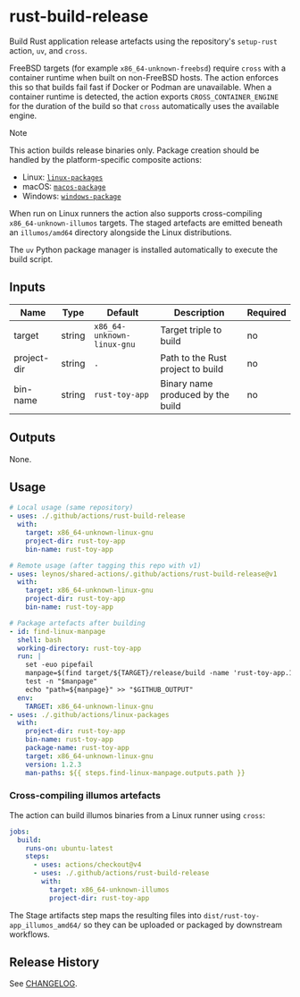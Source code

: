 # rust-build-release

Build Rust application release artefacts using the repository's `setup-rust` action, `uv`, and `cross`.

FreeBSD targets (for example `x86_64-unknown-freebsd`) require `cross` with a
container runtime when built on non-FreeBSD hosts. The action enforces this so
that builds fail fast if Docker or Podman are unavailable. When a container
runtime is detected, the action exports `CROSS_CONTAINER_ENGINE` for the
duration of the build so that `cross` automatically uses the available engine.

> [!NOTE]
> This action builds release binaries only. Package creation should be handled by
> the platform-specific composite actions:
>
> - Linux: [`linux-packages`](../linux-packages)
> - macOS: [`macos-package`](../macos-package)
> - Windows: [`windows-package`](../windows-package)
>
> When run on Linux runners the action also supports cross-compiling
> `x86_64-unknown-illumos` targets. The staged artefacts are emitted beneath an
> `illumos/amd64` directory alongside the Linux distributions.

The `uv` Python package manager is installed automatically to execute the build
script.

## Inputs

| Name        | Type   | Default                    | Description                           | Required |
| ----------- | ------ | -------------------------- | ------------------------------------- | -------- |
| target      | string | `x86_64-unknown-linux-gnu` | Target triple to build                | no       |
| project-dir | string | `.`                        | Path to the Rust project to build     | no       |
| bin-name    | string | `rust-toy-app`             | Binary name produced by the build     | no       |

## Outputs

None.

## Usage

```yaml
# Local usage (same repository)
- uses: ./.github/actions/rust-build-release
  with:
    target: x86_64-unknown-linux-gnu
    project-dir: rust-toy-app
    bin-name: rust-toy-app

# Remote usage (after tagging this repo with v1)
- uses: leynos/shared-actions/.github/actions/rust-build-release@v1
  with:
    target: x86_64-unknown-linux-gnu
    project-dir: rust-toy-app
    bin-name: rust-toy-app
```

```yaml
# Package artefacts after building
- id: find-linux-manpage
  shell: bash
  working-directory: rust-toy-app
  run: |
    set -euo pipefail
    manpage=$(find target/${TARGET}/release/build -name 'rust-toy-app.1' -print -quit)
    test -n "$manpage"
    echo "path=${manpage}" >> "$GITHUB_OUTPUT"
  env:
    TARGET: x86_64-unknown-linux-gnu
- uses: ./.github/actions/linux-packages
  with:
    project-dir: rust-toy-app
    bin-name: rust-toy-app
    package-name: rust-toy-app
    target: x86_64-unknown-linux-gnu
    version: 1.2.3
    man-paths: ${{ steps.find-linux-manpage.outputs.path }}
```

### Cross-compiling illumos artefacts

The action can build illumos binaries from a Linux runner using `cross`:

```yaml
jobs:
  build:
    runs-on: ubuntu-latest
    steps:
      - uses: actions/checkout@v4
      - uses: ./.github/actions/rust-build-release
        with:
          target: x86_64-unknown-illumos
          project-dir: rust-toy-app
```

The Stage artifacts step maps the resulting files into
`dist/rust-toy-app_illumos_amd64/` so they can be uploaded or packaged by
downstream workflows.

## Release History

See [CHANGELOG](CHANGELOG.md).
